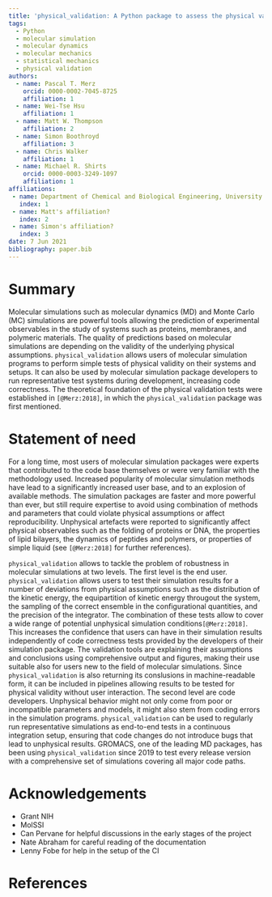 ```yaml
---
title: 'physical_validation: A Python package to assess the physical validity of molecular simulation results'
tags:
  - Python
  - molecular simulation
  - molecular dynamics
  - molecular mechanics
  - statistical mechanics
  - physical validation
authors:
  - name: Pascal T. Merz
    orcid: 0000-0002-7045-8725
    affiliation: 1
  - name: Wei-Tse Hsu
    affiliation: 1
  - name: Matt W. Thompson
    affiliation: 2
  - name: Simon Boothroyd
    affiliation: 3
  - name: Chris Walker
    affiliation: 1
  - name: Michael R. Shirts
    orcid: 0000-0003-3249-1097
    affiliation: 1
affiliations:
 - name: Department of Chemical and Biological Engineering, University of Colorado Boulder, Boulder, CO 80309, United States of America
   index: 1
 - name: Matt's affiliation?
   index: 2
 - name: Simon's affiliation?
   index: 3
date: 7 Jun 2021
bibliography: paper.bib
---
```


# Summary

Molecular simulations such as molecular dynamics (MD) and Monte Carlo (MC)
simulations are powerful tools allowing the prediction of experimental
observables in the study of systems such as proteins, membranes, and polymeric
materials.
The quality of predictions based on molecular simulations are depending on the
validity of the underlying physical assumptions.
`physical_validation` allows users of molecular simulation programs to perform
simple tests of physical validity on their systems and setups.
It can also be used by molecular simulation package developers to run
representative test systems during development, increasing code correctness.
The theoretical foundation of the physical validation tests were established
in `[@Merz:2018]`, in which the `physical_validation` package was first
mentioned.

# Statement of need

For a long time, most users of molecular simulation packages were experts that
contributed to the code base themselves or were very familiar with the methodology
used.
Increased popularity of molecular simulation methods have lead to a significantly
increased user base, and to an explosion of available methods.
The simulation packages are faster and more powerful than ever, but still require
expertise to avoid using combination of methods and parameters that could violate
physical assumptions or affect reproducibility.
Unphysical artefacts were reported to significantly affect physical observables
such as the folding of proteins or DNA, the properties of lipid bilayers, the
dynamics of peptides and polymers, or properties of simple liquid (see `[@Merz:2018]`
for further references).

`physical_validation` allows to tackle the problem of robustness in molecular
simulations at two levels.
The first level is the end user.
`physical_validation` allows users to test their simulation results for a number
of deviations from physical assumptions such as the distribution of the kinetic
energy, the equipartition of kinetic energy througout the system, the sampling
of the correct ensemble in the configurational quantities, and the precision of
the integrator.
The combination of these tests allow to cover a wide range of potential
unphysical simulation conditions`[@Merz:2018]`.
This increases the confidence that users can have in their simulation results
independently of code correctness tests provided by the developers of their
simulation package.
The validation tools are explaining their assumptions and conclusions using
comprehensive output and figures, making their use suitable also for users
new to the field of molecular simulations.
Since `physical_validation` is also returning its conslusions in machine-readable
form, it can be included in pipelines allowing results to be tested for
physical validity without user interaction.
The second level are code developers. Unphysical behavior might not only come
from poor or incompatible parameters and models, it might also stem from
coding errors in the simulation programs.
`physical_validation` can be used to regularly run representative simulations
as end-to-end tests in a continuous integration setup, ensuring that code
changes do not introduce bugs that lead to unphysical results.
GROMACS, one of the leading MD packages, has been using `physical_validation`
since 2019 to test every release version with a comprehensive set of
simulations covering all major code paths.

# Acknowledgements

* Grant NIH
* MolSSI
* Can Pervane for helpful discussions in the early stages of the project
* Nate Abraham for careful reading of the documentation
* Lenny Fobe for help in the setup of the CI

# References
